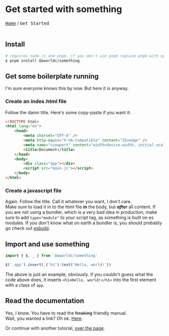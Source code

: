 # Get started with something

<kbd><a href="/docs/index.md">Home</a></kbd> / <kbd>Get Started</kbd><br><br>

## Install

```bash
# requires node.js and pnpm. if you don't use pnpm replace pnpm with npm
$ pnpm install @aworldc/something
```

## Get some boilerplate running

I'm sure everyone knows this by now. But here it is anyway.

### Create an index.html file

Follow the damn title. Here's some copy-paste if you want it:

```html
<!DOCTYPE html>
<html lang="en">
    <head>
        <meta charset="UTF-8" />
        <meta http-equiv="X-UA-Compatible" content="IE=edge" />
        <meta name="viewport" content="width=device-width, initial-scale=1.0" />
        <title>Document</title>
    </head>
    <body>
        <div class="app"></div>
        <script src="main.js"></script>
    </body>
</html>
```

### Create a javascript file

Again. Follow the title. Call it whatever you want, I don't care.<br> Make sure
to load it in to the html file **_in_** the body, but **_after_** all content.
If you are not using a bundler, which is a very bad idea in production, make
sure to add `type="module"` to your script tag, as something is built on es
modules. If you don't know what on earth a bundler is, you should probably go
check out [esbuild](https://esbuild.github.io/).

## Import and use something

```javascript
import { $, _ } from '@aworldc/something'

$('.app').insert(_('h1').text('Hello, world!'))
```

The above is just an example, obviously. if you couldn't guess what the code
above does, it inserts `<h1>Hello, world!</h1>` into the first element with a
class of `app`.

## Read the documentation

Yes, I know. You have to read the ~~freaking~~ friendly manual.<br>Wait, you
wanted a link? Oh ok. [Here](api.md).

Or continue with another tutorial, [over the page](/docs/using-reactivity.md).
